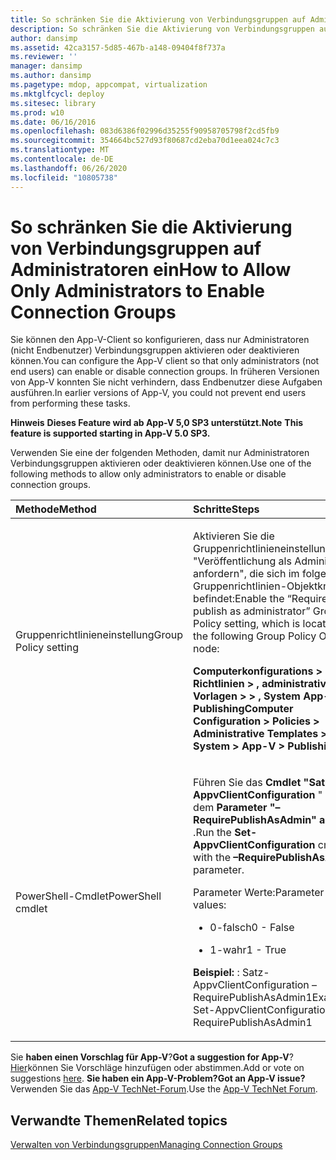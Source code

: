 ```yaml
---
title: So schränken Sie die Aktivierung von Verbindungsgruppen auf Administratoren ein
description: So schränken Sie die Aktivierung von Verbindungsgruppen auf Administratoren ein
author: dansimp
ms.assetid: 42ca3157-5d85-467b-a148-09404f8f737a
ms.reviewer: ''
manager: dansimp
ms.author: dansimp
ms.pagetype: mdop, appcompat, virtualization
ms.mktglfcycl: deploy
ms.sitesec: library
ms.prod: w10
ms.date: 06/16/2016
ms.openlocfilehash: 083d6386f02996d35255f90958705798f2cd5fb9
ms.sourcegitcommit: 354664bc527d93f80687cd2eba70d1eea024c7c3
ms.translationtype: MT
ms.contentlocale: de-DE
ms.lasthandoff: 06/26/2020
ms.locfileid: "10805738"
---
```

# <span data-ttu-id="9dfcb-103">So schränken Sie die Aktivierung von Verbindungsgruppen auf Administratoren ein</span><span class="sxs-lookup"><span data-stu-id="9dfcb-103">How to Allow Only Administrators to Enable Connection Groups</span></span>


<span data-ttu-id="9dfcb-104">Sie können den App-V-Client so konfigurieren, dass nur Administratoren (nicht Endbenutzer) Verbindungsgruppen aktivieren oder deaktivieren können.</span><span class="sxs-lookup"><span data-stu-id="9dfcb-104">You can configure the App-V client so that only administrators (not end users) can enable or disable connection groups.</span></span> <span data-ttu-id="9dfcb-105">In früheren Versionen von App-V konnten Sie nicht verhindern, dass Endbenutzer diese Aufgaben ausführen.</span><span class="sxs-lookup"><span data-stu-id="9dfcb-105">In earlier versions of App-V, you could not prevent end users from performing these tasks.</span></span>

<span data-ttu-id="9dfcb-106">**Hinweis** 
 **Dieses Feature wird ab App-V 5,0 SP3 unterstützt.**</span><span class="sxs-lookup"><span data-stu-id="9dfcb-106">**Note**
**This feature is supported starting in App-V 5.0 SP3.**</span></span>

 

<span data-ttu-id="9dfcb-107">Verwenden Sie eine der folgenden Methoden, damit nur Administratoren Verbindungsgruppen aktivieren oder deaktivieren können.</span><span class="sxs-lookup"><span data-stu-id="9dfcb-107">Use one of the following methods to allow only administrators to enable or disable connection groups.</span></span>

<table>
<colgroup>
<col width="50%" />
<col width="50%" />
</colgroup>
<thead>
<tr class="header">
<th align="left"><span data-ttu-id="9dfcb-108">Methode</span><span class="sxs-lookup"><span data-stu-id="9dfcb-108">Method</span></span></th>
<th align="left"><span data-ttu-id="9dfcb-109">Schritte</span><span class="sxs-lookup"><span data-stu-id="9dfcb-109">Steps</span></span></th>
</tr>
</thead>
<tbody>
<tr class="odd">
<td align="left"><p><span data-ttu-id="9dfcb-110">Gruppenrichtlinieneinstellung</span><span class="sxs-lookup"><span data-stu-id="9dfcb-110">Group Policy setting</span></span></p></td>
<td align="left"><p><span data-ttu-id="9dfcb-111">Aktivieren Sie die Gruppenrichtlinieneinstellung "Veröffentlichung als Administrator anfordern", die sich im folgenden Gruppenrichtlinien-Objektknoten befindet:</span><span class="sxs-lookup"><span data-stu-id="9dfcb-111">Enable the “Require publish as administrator” Group Policy setting, which is located in the following Group Policy Object node:</span></span></p>
<p><strong><span data-ttu-id="9dfcb-112">Computerkonfigurations &gt; Richtlinien &gt; , administrative Vorlagen &gt; &gt; , System App-V &gt; Publishing</span><span class="sxs-lookup"><span data-stu-id="9dfcb-112">Computer Configuration &gt; Policies &gt; Administrative Templates &gt; System &gt; App-V &gt; Publishing</span></span></strong></p></td>
</tr>
<tr class="even">
<td align="left"><p><span data-ttu-id="9dfcb-113">PowerShell-Cmdlet</span><span class="sxs-lookup"><span data-stu-id="9dfcb-113">PowerShell cmdlet</span></span></p></td>
<td align="left"><p><span data-ttu-id="9dfcb-114">Führen Sie das <strong> Cmdlet "Satz-AppvClientConfiguration </strong> " mit dem <strong> Parameter "– RequirePublishAsAdmin" aus </strong> .</span><span class="sxs-lookup"><span data-stu-id="9dfcb-114">Run the <strong>Set-AppvClientConfiguration</strong> cmdlet with the <strong>–RequirePublishAsAdmin</strong> parameter.</span></span></p>
<p><span data-ttu-id="9dfcb-115">Parameter Werte:</span><span class="sxs-lookup"><span data-stu-id="9dfcb-115">Parameter values:</span></span></p>
<ul>
<li><p><span data-ttu-id="9dfcb-116">0-falsch</span><span class="sxs-lookup"><span data-stu-id="9dfcb-116">0 - False</span></span></p></li>
<li><p><span data-ttu-id="9dfcb-117">1-wahr</span><span class="sxs-lookup"><span data-stu-id="9dfcb-117">1 - True</span></span></p></li>
</ul>
<p><strong><span data-ttu-id="9dfcb-118">Beispiel: </strong> : Satz-AppvClientConfiguration – RequirePublishAsAdmin1</span><span class="sxs-lookup"><span data-stu-id="9dfcb-118">Example:</strong>: Set-AppvClientConfiguration –RequirePublishAsAdmin1</span></span></p></td>
</tr>
</tbody>
</table>

 

<span data-ttu-id="9dfcb-119">Sie **haben einen Vorschlag für App-V**?</span><span class="sxs-lookup"><span data-stu-id="9dfcb-119">**Got a suggestion for App-V**?</span></span> <span data-ttu-id="9dfcb-120">[Hier](http://appv.uservoice.com/forums/280448-microsoft-application-virtualization)können Sie Vorschläge hinzufügen oder abstimmen.</span><span class="sxs-lookup"><span data-stu-id="9dfcb-120">Add or vote on suggestions [here](http://appv.uservoice.com/forums/280448-microsoft-application-virtualization).</span></span> **<span data-ttu-id="9dfcb-121">Sie haben ein App-V-Problem?</span><span class="sxs-lookup"><span data-stu-id="9dfcb-121">Got an App-V issue?</span></span>** <span data-ttu-id="9dfcb-122">Verwenden Sie das [App-V TechNet-Forum](https://social.technet.microsoft.com/Forums/home?forum=mdopappv).</span><span class="sxs-lookup"><span data-stu-id="9dfcb-122">Use the [App-V TechNet Forum](https://social.technet.microsoft.com/Forums/home?forum=mdopappv).</span></span>

## <span data-ttu-id="9dfcb-123">Verwandte Themen</span><span class="sxs-lookup"><span data-stu-id="9dfcb-123">Related topics</span></span>


[<span data-ttu-id="9dfcb-124">Verwalten von Verbindungsgruppen</span><span class="sxs-lookup"><span data-stu-id="9dfcb-124">Managing Connection Groups</span></span>](managing-connection-groups51.md)

 

 





